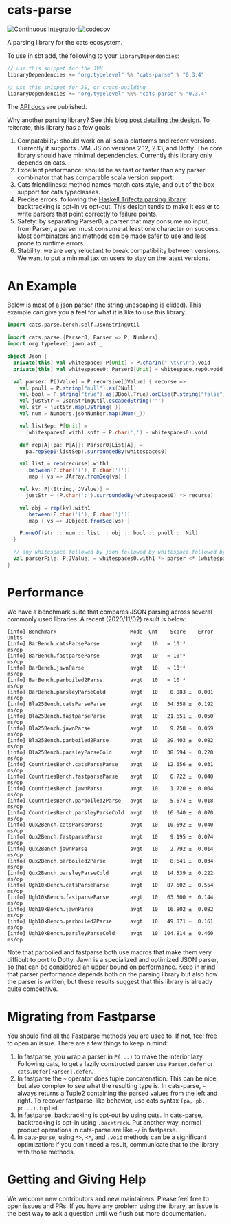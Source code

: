 # cats-parse

[![Continuous Integration](https://github.com/typelevel/cats-parse/workflows/Continuous%20Integration/badge.svg)](https://github.com/typelevel/cats-parse/actions?query=workflow%3A%22Continuous+Integration%22)[![codecov](https://codecov.io/gh/typelevel/cats-parse/branch/main/graph/badge.svg)](https://codecov.io/gh/typelevel/cats-parse)

A parsing library for the cats ecosystem.

To use in sbt add, the following to your `libraryDependencies`: 

```scala
// use this snippet for the JVM
libraryDependencies += "org.typelevel" %% "cats-parse" % "0.3.4"

// use this snippet for JS, or cross-building
libraryDependencies += "org.typelevel" %%% "cats-parse" % "0.3.4"
```

The [API docs](https://oss.sonatype.org/service/local/repositories/releases/archive/org/typelevel/cats-parse_2.13/0.3.4/cats-parse_2.13-0.3.4-javadoc.jar/!/cats/parse/index.html) are published.

Why another parsing library? See this [blog post detailing the
design](https://posco.medium.com/designing-a-parsing-library-in-scala-d5076de52536). To reiterate,
this library has a few goals:

1. Compatability: should work on all scala platforms and recent versions. Currently it supports JVM, JS on versions 2.12, 2.13, and Dotty. The core library should have minimal dependencies. Currently this library only depends on cats.
2. Excellent performance: should be as fast or faster than any parser combinator that has comparable scala version support.
3. Cats friendliness: method names match cats style, and out of the box support for cats typeclasses.
4. Precise errors: following the [Haskell Trifecta parsing library](https://hackage.haskell.org/package/trifecta), backtracking is opt-in vs opt-out. This design tends to make it easier to write parsers that point correctly to failure points.
5. Safety: by separating Parser0, a parser that may consume no input, from Parser, a parser must consume at least one character on success. Most combinators and methods can be made safer to use and less prone to runtime errors.
6. Stability: we are very reluctant to break compatibility between versions. We want to put a minimal tax on users to stay on the latest versions.

# An Example

Below is most of a json parser (the string unescaping is elided). This example can give you a feel
for what it is like to use this library.

```scala mdoc:invisible
import cats.parse.bench.self.JsonStringUtil
```

```scala mdoc
import cats.parse.{Parser0, Parser => P, Numbers}
import org.typelevel.jawn.ast._

object Json {
  private[this] val whitespace: P[Unit] = P.charIn(" \t\r\n").void
  private[this] val whitespaces0: Parser0[Unit] = whitespace.rep0.void

  val parser: P[JValue] = P.recursive[JValue] { recurse =>
    val pnull = P.string("null").as(JNull)
    val bool = P.string("true").as(JBool.True).orElse(P.string("false").as(JBool.False))
    val justStr = JsonStringUtil.escapedString('"')
    val str = justStr.map(JString(_))
    val num = Numbers.jsonNumber.map(JNum(_))

    val listSep: P[Unit] =
      (whitespaces0.with1.soft ~ P.char(',') ~ whitespaces0).void

    def rep[A](pa: P[A]): Parser0[List[A]] =
      pa.repSep0(listSep).surroundedBy(whitespaces0)

    val list = rep(recurse).with1
      .between(P.char('['), P.char(']'))
      .map { vs => JArray.fromSeq(vs) }

    val kv: P[(String, JValue)] =
      justStr ~ (P.char(':').surroundedBy(whitespaces0) *> recurse)

    val obj = rep(kv).with1
      .between(P.char('{'), P.char('}'))
      .map { vs => JObject.fromSeq(vs) }

    P.oneOf(str :: num :: list :: obj :: bool :: pnull :: Nil)
  }

  // any whitespace followed by json followed by whitespace followed by end
  val parserFile: P[JValue] = whitespaces0.with1 *> parser <* (whitespaces0 ~ P.end)
}
```

# Performance

We have a benchmark suite that compares JSON parsing across several commonly used libraries. A
recent (2020/11/02) result is below:

```
[info] Benchmark                        Mode  Cnt    Score    Error  Units
[info] BarBench.catsParseParse          avgt   10   ≈ 10⁻³           ms/op
[info] BarBench.fastparseParse          avgt   10   ≈ 10⁻⁴           ms/op
[info] BarBench.jawnParse               avgt   10   ≈ 10⁻⁴           ms/op
[info] BarBench.parboiled2Parse         avgt   10   ≈ 10⁻⁴           ms/op
[info] BarBench.parsleyParseCold        avgt   10    0.083 ±  0.001  ms/op
[info] Bla25Bench.catsParseParse        avgt   10   34.558 ±  0.192  ms/op
[info] Bla25Bench.fastparseParse        avgt   10   21.651 ±  0.050  ms/op
[info] Bla25Bench.jawnParse             avgt   10    9.758 ±  0.059  ms/op
[info] Bla25Bench.parboiled2Parse       avgt   10   29.403 ±  0.082  ms/op
[info] Bla25Bench.parsleyParseCold      avgt   10   38.594 ±  0.220  ms/op
[info] CountriesBench.catsParseParse    avgt   10   12.656 ±  0.031  ms/op
[info] CountriesBench.fastparseParse    avgt   10    6.722 ±  0.040  ms/op
[info] CountriesBench.jawnParse         avgt   10    1.720 ±  0.004  ms/op
[info] CountriesBench.parboiled2Parse   avgt   10    5.674 ±  0.018  ms/op
[info] CountriesBench.parsleyParseCold  avgt   10   16.040 ±  0.070  ms/op
[info] Qux2Bench.catsParseParse         avgt   10   10.692 ±  0.040  ms/op
[info] Qux2Bench.fastparseParse         avgt   10    9.195 ±  0.074  ms/op
[info] Qux2Bench.jawnParse              avgt   10    2.792 ±  0.014  ms/op
[info] Qux2Bench.parboiled2Parse        avgt   10    8.641 ±  0.034  ms/op
[info] Qux2Bench.parsleyParseCold       avgt   10   14.539 ±  0.222  ms/op
[info] Ugh10kBench.catsParseParse       avgt   10   87.602 ±  0.554  ms/op
[info] Ugh10kBench.fastparseParse       avgt   10   63.500 ±  0.144  ms/op
[info] Ugh10kBench.jawnParse            avgt   10   16.802 ±  0.082  ms/op
[info] Ugh10kBench.parboiled2Parse      avgt   10   49.871 ±  0.161  ms/op
[info] Ugh10kBench.parsleyParseCold     avgt   10  104.814 ±  0.460  ms/op
```

Note that parboiled and fastparse both use macros that make them very difficult to port to Dotty.
Jawn is a specialized and optimized JSON parser, so that can be considered an upper bound on
performance.
Keep in mind that parser performance depends both on the parsing library but also how the parser
is written, but these results suggest that this library is already quite competitive.

# Migrating from Fastparse
You should find all the Fastparse methods you are used to. If not, feel free to open an issue.
There are a few things to keep in mind:

1. In fastparse, you wrap a parser in `P(...)` to make the interior lazy. Following cats, to get a lazily constructed parser use `Parser.defer` or `cats.Defer[Parser].defer`.
2. In fastparse the `~` operator does tuple concatenation. This can be nice, but also complex to see what the resulting type is. In cats-parse, `~` always returns a Tuple2 containing the parsed values from the left and right. To recover fastparse-like behavior, use cats syntax `(pa, pb, pc...).tupled`.
3. In fastparse, backtracking is opt-out by using cuts. In cats-parse, backtracking is opt-in using `.backtrack`. Put another way, normal product operations in cats-parse are like `~/` in fastparse.
4. In cats-parse, using `*>`, `<*`, and `.void` methods can be a significant optimization: if you don't need a result, communicate that to the library with those methods.

# Getting and Giving Help

We welcome new contributors and new maintainers. Please feel free to open issues and PRs. If you have any
problem using the library, an issue is the best way to ask a question until we flush out more
documentation.
